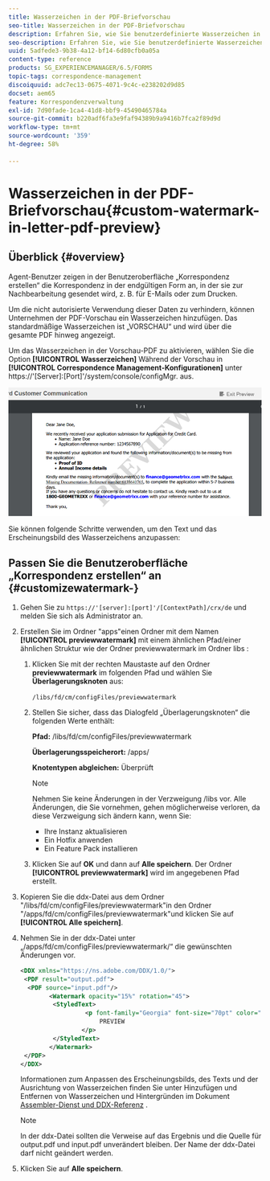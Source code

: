 ```yaml
---
title: Wasserzeichen in der PDF-Briefvorschau
seo-title: Wasserzeichen in der PDF-Briefvorschau
description: Erfahren Sie, wie Sie benutzerdefinierte Wasserzeichen in der PDF-Briefvorschau erstellen.
seo-description: Erfahren Sie, wie Sie benutzerdefinierte Wasserzeichen in der PDF-Briefvorschau erstellen.
uuid: 5adfede3-9b38-4a12-bf14-6d80cfb0a05a
content-type: reference
products: SG_EXPERIENCEMANAGER/6.5/FORMS
topic-tags: correspondence-management
discoiquuid: adc7ec13-0675-4071-9c4c-e238202d9d85
docset: aem65
feature: Korrespondenzverwaltung
exl-id: 7d90fade-1ca4-41d8-bbf9-45490465784a
source-git-commit: b220adf6fa3e9faf94389b9a9416b7fca2f89d9d
workflow-type: tm+mt
source-wordcount: '359'
ht-degree: 58%

---
```


# Wasserzeichen in der PDF-Briefvorschau{#custom-watermark-in-letter-pdf-preview}

## Überblick {#overview}

Agent-Benutzer zeigen in der Benutzeroberfläche „Korrespondenz erstellen“ die Korrespondenz in der endgültigen Form an, in der sie zur Nachbearbeitung gesendet wird, z. B. für E-Mails oder zum Drucken.

Um die nicht autorisierte Verwendung dieser Daten zu verhindern, können Unternehmen der PDF-Vorschau ein Wasserzeichen hinzufügen. Das standardmäßige Wasserzeichen ist „VORSCHAU“ und wird über die gesamte PDF hinweg angezeigt.

Um das Wasserzeichen in der Vorschau-PDF zu aktivieren, wählen Sie die Option **[!UICONTROL Wasserzeichen]** Während der Vorschau in **[!UICONTROL Correspondence Management-Konfigurationen]** unter https://&#39;[Server]:[Port]&#39;/system/console/configMgr. aus.

![default-watermark](assets/default-watermark.png)

Sie können folgende Schritte verwenden, um den Text und das Erscheinungsbild des Wasserzeichens anzupassen:

## Passen Sie die Benutzeroberfläche „Korrespondenz erstellen“ an {#customizewatermark-}

1. Gehen Sie zu `https://'[server]:[port]'/[ContextPath]/crx/de` und melden Sie sich als Administrator an.
1. Erstellen Sie im Ordner &quot;apps&quot;einen Ordner mit dem Namen **[!UICONTROL previewwatermark]** mit einem ähnlichen Pfad/einer ähnlichen Struktur wie der Ordner previewwatermark im Ordner libs :

   1. Klicken Sie mit der rechten Maustaste auf den Ordner **previewwatermark** im folgenden Pfad und wählen Sie **Überlagerungsknoten** aus:

      `/libs/fd/cm/configFiles/previewwatermark`

   1. Stellen Sie sicher, dass das Dialogfeld „Überlagerungsknoten“ die folgenden Werte enthält:

      **Pfad:** /libs/fd/cm/configFiles/previewwatermark

      **Überlagerungsspeicherort:** /apps/

      **Knotentypen abgleichen:** Überprüft

      >[!NOTE]
      >
      >Nehmen Sie keine Änderungen in der Verzweigung /libs vor. Alle Änderungen, die Sie vornehmen, gehen möglicherweise verloren, da diese Verzweigung sich ändern kann, wenn Sie:
      >
      >    
      >    
      >    * Ihre Instanz aktualisieren
      >    * Ein Hotfix anwenden
      >    * Ein Feature Pack installieren


   1. Klicken Sie auf **OK** und dann auf **Alle speichern**. Der Ordner **[!UICONTROL previewwatermark]** wird im angegebenen Pfad erstellt.



1. Kopieren Sie die ddx-Datei aus dem Ordner &quot;/libs/fd/cm/configFiles/previewwatermark&quot;in den Ordner &quot;/apps/fd/cm/configFiles/previewwatermark&quot;und klicken Sie auf **[!UICONTROL Alle speichern]**.
1. Nehmen Sie in der ddx-Datei unter „/apps/fd/cm/configFiles/previewwatermark/“ die gewünschten Änderungen vor.

   ```xml
   <DDX xmlns="https://ns.adobe.com/DDX/1.0/">
    <PDF result="output.pdf">
     <PDF source="input.pdf"/>
           <Watermark opacity="15%" rotation="45">
            <StyledText>
                     <p font-family="Georgia" font-size="70pt" color="black" font-weight="bold">
                         PREVIEW
                    </p>
            </StyledText>
           </Watermark>
    </PDF>
   </DDX>
   ```

   Informationen zum Anpassen des Erscheinungsbilds, des Texts und der Ausrichtung von Wasserzeichen finden Sie unter Hinzufügen und Entfernen von Wasserzeichen und Hintergründen im Dokument [Assembler-Dienst und DDX-Referenz](https://help.adobe.com/en_US/livecycle/11.0/ddxRef.pdf) .

   >[!NOTE]
   >
   >In der ddx-Datei sollten die Verweise auf das Ergebnis und die Quelle für output.pdf und input.pdf unverändert bleiben. Der Name der ddx-Datei darf nicht geändert werden.

1. Klicken Sie auf **Alle speichern**.
